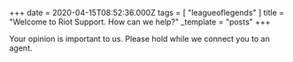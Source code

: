 +++
date = 2020-04-15T08:52:36.000Z
tags = [ "leagueoflegends" ]
title = "Welcome to Riot Support. How can we help?"
_template = "posts"
+++

Your opinion is important to us. Please hold while we connect you to an agent.
